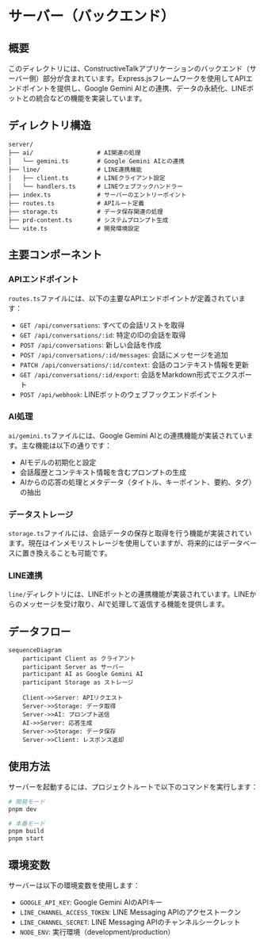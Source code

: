 # サーバー（バックエンド）

## 概要
このディレクトリには、ConstructiveTalkアプリケーションのバックエンド（サーバー側）部分が含まれています。Express.jsフレームワークを使用してAPIエンドポイントを提供し、Google Gemini AIとの連携、データの永続化、LINEボットとの統合などの機能を実装しています。

## ディレクトリ構造
```
server/
├── ai/                  # AI関連の処理
│   └── gemini.ts        # Google Gemini AIとの連携
├── line/                # LINE連携機能
│   ├── client.ts        # LINEクライアント設定
│   └── handlers.ts      # LINEウェブフックハンドラー
├── index.ts             # サーバーのエントリーポイント
├── routes.ts            # APIルート定義
├── storage.ts           # データ保存関連の処理
├── prd-content.ts       # システムプロンプト生成
└── vite.ts              # 開発環境設定
```

## 主要コンポーネント

### APIエンドポイント
`routes.ts`ファイルには、以下の主要なAPIエンドポイントが定義されています：

- `GET /api/conversations`: すべての会話リストを取得
- `GET /api/conversations/:id`: 特定のIDの会話を取得
- `POST /api/conversations`: 新しい会話を作成
- `POST /api/conversations/:id/messages`: 会話にメッセージを追加
- `PATCH /api/conversations/:id/context`: 会話のコンテキスト情報を更新
- `GET /api/conversations/:id/export`: 会話をMarkdown形式でエクスポート
- `POST /api/webhook`: LINEボットのウェブフックエンドポイント

### AI処理
`ai/gemini.ts`ファイルには、Google Gemini AIとの連携機能が実装されています。主な機能は以下の通りです：

- AIモデルの初期化と設定
- 会話履歴とコンテキスト情報を含むプロンプトの生成
- AIからの応答の処理とメタデータ（タイトル、キーポイント、要約、タグ）の抽出

### データストレージ
`storage.ts`ファイルには、会話データの保存と取得を行う機能が実装されています。現在はインメモリストレージを使用していますが、将来的にはデータベースに置き換えることも可能です。

### LINE連携
`line/`ディレクトリには、LINEボットとの連携機能が実装されています。LINEからのメッセージを受け取り、AIで処理して返信する機能を提供します。

## データフロー

```mermaid
sequenceDiagram
    participant Client as クライアント
    participant Server as サーバー
    participant AI as Google Gemini AI
    participant Storage as ストレージ
    
    Client->>Server: APIリクエスト
    Server->>Storage: データ取得
    Server->>AI: プロンプト送信
    AI->>Server: 応答生成
    Server->>Storage: データ保存
    Server->>Client: レスポンス返却
```

## 使用方法
サーバーを起動するには、プロジェクトルートで以下のコマンドを実行します：

```bash
# 開発モード
pnpm dev

# 本番モード
pnpm build
pnpm start
```

## 環境変数
サーバーは以下の環境変数を使用します：

- `GOOGLE_API_KEY`: Google Gemini AIのAPIキー
- `LINE_CHANNEL_ACCESS_TOKEN`: LINE Messaging APIのアクセストークン
- `LINE_CHANNEL_SECRET`: LINE Messaging APIのチャンネルシークレット
- `NODE_ENV`: 実行環境（development/production） 